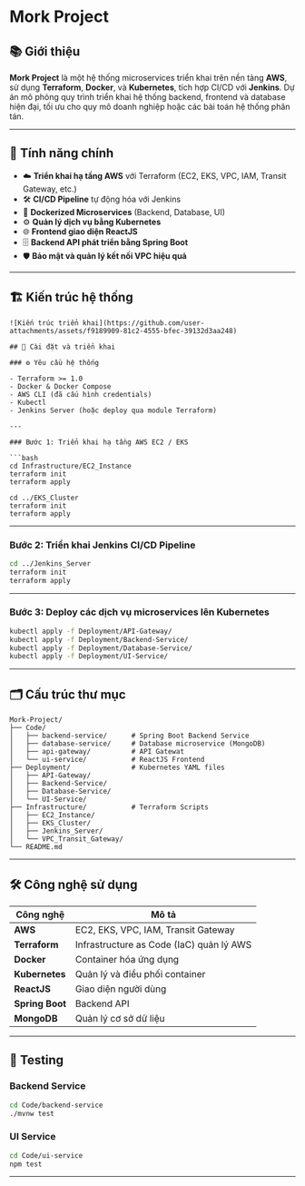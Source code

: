 
# Mork Project

## 📚 Giới thiệu

**Mork Project** là một hệ thống microservices triển khai trên nền tảng **AWS**, sử dụng **Terraform**, **Docker**, và **Kubernetes**, tích hợp CI/CD với **Jenkins**. Dự án mô phỏng quy trình triển khai hệ thống backend, frontend và database hiện đại, tối ưu cho quy mô doanh nghiệp hoặc các bài toán hệ thống phân tán.

---

## 🎯 Tính năng chính

- ☁️ **Triển khai hạ tầng AWS** với Terraform (EC2, EKS, VPC, IAM, Transit Gateway, etc.)
- 🛠️ **CI/CD Pipeline** tự động hóa với Jenkins
- 🐳 **Dockerized Microservices** (Backend, Database, UI)
- ⚙️ **Quản lý dịch vụ bằng Kubernetes**
- 🌐 **Frontend giao diện ReactJS**
- 🗄️ **Backend API phát triển bằng Spring Boot**
- 🛡️ **Bảo mật và quản lý kết nối VPC hiệu quả**

---

## 🏗️ Kiến trúc hệ thống

```
![Kiến trúc triển khai](https://github.com/user-attachments/assets/f9189909-81c2-4555-bfec-39132d3aa248)

## 🚀 Cài đặt và triển khai

### ⚙️ Yêu cầu hệ thống

- Terraform >= 1.0
- Docker & Docker Compose
- AWS CLI (đã cấu hình credentials)
- Kubectl
- Jenkins Server (hoặc deploy qua module Terraform)

---

### Bước 1: Triển khai hạ tầng AWS EC2 / EKS

```bash
cd Infrastructure/EC2_Instance
terraform init
terraform apply

cd ../EKS_Cluster
terraform init
terraform apply
```

---

### Bước 2: Triển khai Jenkins CI/CD Pipeline

```bash
cd ../Jenkins_Server
terraform init
terraform apply
```

---

### Bước 3: Deploy các dịch vụ microservices lên Kubernetes

```bash
kubectl apply -f Deployment/API-Gateway/
kubectl apply -f Deployment/Backend-Service/
kubectl apply -f Deployment/Database-Service/
kubectl apply -f Deployment/UI-Service/
```

---

## 🗂️ Cấu trúc thư mục

```
Mork-Project/
├── Code/
│   ├── backend-service/      # Spring Boot Backend Service
│   ├── database-service/     # Database microservice (MongoDB)
│   ├── api-gateway/          # API Gatewat
│   └── ui-service/           # ReactJS Frontend
├── Deployment/               # Kubernetes YAML files
│   ├── API-Gateway/
│   ├── Backend-Service/
│   ├── Database-Service/
│   └── UI-Service/
├── Infrastructure/           # Terraform Scripts
│   ├── EC2_Instance/
│   ├── EKS_Cluster/
│   ├── Jenkins_Server/
│   └── VPC_Transit_Gateway/
└── README.md
```

---

## 🛠️ Công nghệ sử dụng

| Công nghệ  | Mô tả                                |
|------------|-------------------------------------|
| **AWS**        | EC2, EKS, VPC, IAM, Transit Gateway |
| **Terraform**  | Infrastructure as Code (IaC) quản lý AWS |
| **Docker**     | Container hóa ứng dụng |
| **Kubernetes** | Quản lý và điều phối container |
| **ReactJS**    | Giao diện người dùng |
| **Spring Boot**| Backend API |
| **MongoDB**    | Quản lý cơ sở dữ liệu |

---

## 🧪 Testing

### Backend Service

```bash
cd Code/backend-service
./mvnw test
```

### UI Service

```bash
cd Code/ui-service
npm test
```

---
